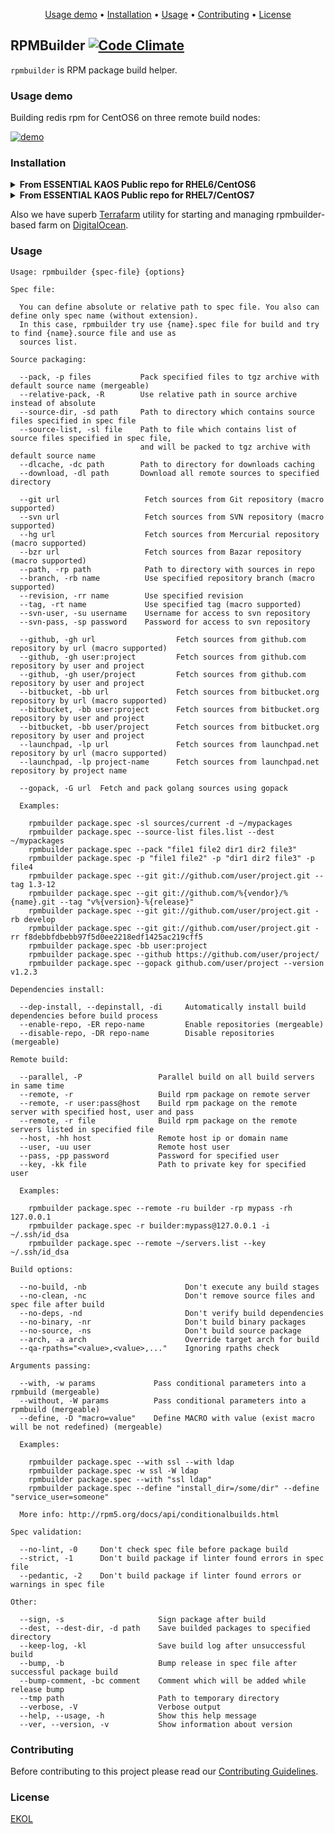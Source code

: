 <p align="center"><a href="#usage-demo">Usage demo</a> • <a href="#installation">Installation</a> • <a href="#usage">Usage</a> • <a href="#contributing">Contributing</a> • <a href="#license">License</a></p>

## RPMBuilder [![Code Climate](https://codeclimate.com/github/essentialkaos/rpmbuilder/badges/gpa.svg)](https://codeclimate.com/github/essentialkaos/rpmbuilder)

`rpmbuilder` is RPM package build helper.

### Usage demo

Building redis rpm for CentOS6 on three remote build nodes:

[![demo](https://gh.kaos.io/rpmbuilder-140.gif)](#usage-demo)

### Installation

<details>
<summary><strong>From ESSENTIAL KAOS Public repo for RHEL6/CentOS6</strong></summary>
```
[sudo] yum install -y https://yum.kaos.io/6/release/i386/kaos-repo-7.2-0.el6.noarch.rpm
[sudo] yum install rpmbuilder
```

Build node:
```
[sudo] yum install -y https://yum.kaos.io/6/release/i386/kaos-repo-7.2-0.el6.noarch.rpm
[sudo] yum install rpmbuilder-node
[sudo] passwd builder
... change builder user password here
[sudo] service buildmon start
```
</details>

<details>
<summary><strong>From ESSENTIAL KAOS Public repo for RHEL7/CentOS7</strong></summary>
```
[sudo] yum install -y https://yum.kaos.io/7/release/x86_64/kaos-repo-7.2-0.el7.noarch.rpm
[sudo] yum install rpmbuilder
```

Build node:
```
[sudo] yum install -y https://yum.kaos.io/7/release/x86_64/kaos-repo-7.2-0.el7.noarch.rpm
[sudo] yum install rpmbuilder-node
[sudo] passwd builder
... change builder user password here
[sudo] service buildmon start
```
</details>

Also we have superb [Terrafarm](https://github.com/essentialkaos/terrafarm) utility for starting and managing rpmbuilder-based farm on [DigitalOcean](https://www.digitalocean.com).

### Usage

```
Usage: rpmbuilder {spec-file} {options}

Spec file:

  You can define absolute or relative path to spec file. You also can define only spec name (without extension).
  In this case, rpmbuilder try use {name}.spec file for build and try to find {name}.source file and use as 
  sources list.

Source packaging:

  --pack, -p files           Pack specified files to tgz archive with default source name (mergeable)
  --relative-pack, -R        Use relative path in source archive instead of absolute
  --source-dir, -sd path     Path to directory which contains source files specified in spec file
  --source-list, -sl file    Path to file which contains list of source files specified in spec file,
                             and will be packed to tgz archive with default source name
  --dlcache, -dc path        Path to directory for downloads caching
  --download, -dl path       Download all remote sources to specified directory

  --git url                   Fetch sources from Git repository (macro supported)
  --svn url                   Fetch sources from SVN repository (macro supported)
  --hg url                    Fetch sources from Mercurial repository (macro supported)
  --bzr url                   Fetch sources from Bazar repository (macro supported)
  --path, -rp path            Path to directory with sources in repo
  --branch, -rb name          Use specified repository branch (macro supported)
  --revision, -rr name        Use specified revision
  --tag, -rt name             Use specified tag (macro supported)
  --svn-user, -su username    Username for access to svn repository
  --svn-pass, -sp password    Password for access to svn repository

  --github, -gh url                  Fetch sources from github.com repository by url (macro supported)
  --github, -gh user:project         Fetch sources from github.com repository by user and project
  --github, -gh user/project         Fetch sources from github.com repository by user and project
  --bitbucket, -bb url               Fetch sources from bitbucket.org repository by url (macro supported)
  --bitbucket, -bb user:project      Fetch sources from bitbucket.org repository by user and project
  --bitbucket, -bb user/project      Fetch sources from bitbucket.org repository by user and project
  --launchpad, -lp url               Fetch sources from launchpad.net repository by url (macro supported)
  --launchpad, -lp project-name      Fetch sources from launchpad.net repository by project name

  --gopack, -G url  Fetch and pack golang sources using gopack

  Examples:

    rpmbuilder package.spec -sl sources/current -d ~/mypackages
    rpmbuilder package.spec --source-list files.list --dest ~/mypackages
    rpmbuilder package.spec --pack "file1 file2 dir1 dir2 file3"
    rpmbuilder package.spec -p "file1 file2" -p "dir1 dir2 file3" -p file4
    rpmbuilder package.spec --git git://github.com/user/project.git --tag 1.3-12
    rpmbuilder package.spec --git git://github.com/%{vendor}/%{name}.git --tag "v%{version}-%{release}"
    rpmbuilder package.spec --git git://github.com/user/project.git -rb develop
    rpmbuilder package.spec --git git://github.com/user/project.git -rr f8debbfdbebb97f5d0ee2218edf1425ac219cff5
    rpmbuilder package.spec -bb user:project
    rpmbuilder package.spec --github https://github.com/user/project/
    rpmbuilder package.spec --gopack github.com/user/project --version v1.2.3

Dependencies install:

  --dep-install, --depinstall, -di     Automatically install build dependencies before build process
  --enable-repo, -ER repo-name         Enable repositories (mergeable)
  --disable-repo, -DR repo-name        Disable repositories (mergeable)

Remote build:

  --parallel, -P                 Parallel build on all build servers in same time
  --remote, -r                   Build rpm package on remote server
  --remote, -r user:pass@host    Build rpm package on the remote server with specified host, user and pass
  --remote, -r file              Build rpm package on the remote servers listed in specified file
  --host, -hh host               Remote host ip or domain name
  --user, -uu user               Remote host user
  --pass, -pp password           Password for specified user
  --key, -kk file                Path to private key for specified user

  Examples:

    rpmbuilder package.spec --remote -ru builder -rp mypass -rh 127.0.0.1
    rpmbuilder package.spec -r builder:mypass@127.0.0.1 -i ~/.ssh/id_dsa
    rpmbuilder package.spec --remote ~/servers.list --key ~/.ssh/id_dsa

Build options:

  --no-build, -nb                      Don't execute any build stages
  --no-clean, -nc                      Don't remove source files and spec file after build
  --no-deps, -nd                       Don't verify build dependencies
  --no-binary, -nr                     Don't build binary packages
  --no-source, -ns                     Don't build source package
  --arch, -a arch                      Override target arch for build
  --qa-rpaths="<value>,<value>,..."    Ignoring rpaths check

Arguments passing:

  --with, -w params             Pass conditional parameters into a rpmbuild (mergeable)
  --without, -W params          Pass conditional parameters into a rpmbuild (mergeable)
  --define, -D "macro=value"    Define MACRO with value (exist macro will be not redefined) (mergeable)

  Examples:

    rpmbuilder package.spec --with ssl --with ldap
    rpmbuilder package.spec -w ssl -W ldap
    rpmbuilder package.spec --with "ssl ldap"
    rpmbuilder package.spec --define "install_dir=/some/dir" --define "service_user=someone"

  More info: http://rpm5.org/docs/api/conditionalbuilds.html

Spec validation:

  --no-lint, -0     Don't check spec file before package build
  --strict, -1      Don't build package if linter found errors in spec file
  --pedantic, -2    Don't build package if linter found errors or warnings in spec file

Other:

  --sign, -s                     Sign package after build
  --dest, --dest-dir, -d path    Save builded packages to specified directory
  --keep-log, -kl                Save build log after unsuccessful build
  --bump, -b                     Bump release in spec file after successful package build
  --bump-comment, -bc comment    Comment which will be added while release bump
  --tmp path                     Path to temporary directory
  --verbose, -V                  Verbose output
  --help, --usage, -h            Show this help message
  --ver, --version, -v           Show information about version

```

### Contributing

Before contributing to this project please read our [Contributing Guidelines](https://github.com/essentialkaos/contributing-guidelines#contributing-guidelines).

### License

[EKOL](https://essentialkaos.com/ekol)
